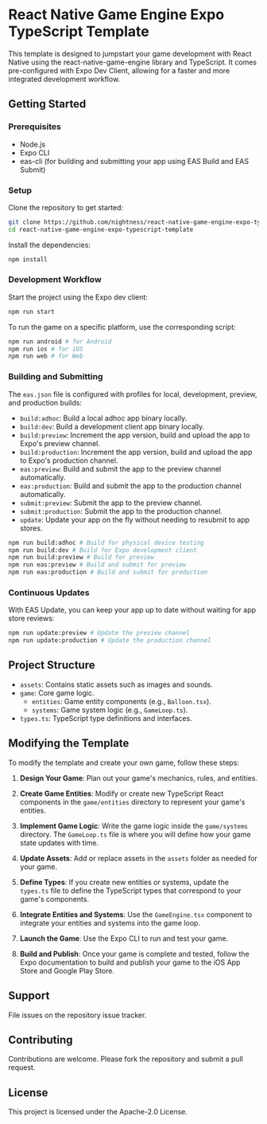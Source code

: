 # React Native Game Engine Expo TypeScript Template

This template is designed to jumpstart your game development with React Native using the react-native-game-engine library and TypeScript. It comes pre-configured with Expo Dev Client, allowing for a faster and more integrated development workflow.

## Getting Started

### Prerequisites

- Node.js
- Expo CLI
- eas-cli (for building and submitting your app using EAS Build and EAS Submit)

### Setup

Clone the repository to get started:

```sh
git clone https://github.com/nightness/react-native-game-engine-expo-typescript-template
cd react-native-game-engine-expo-typescript-template
```

Install the dependencies:

```sh
npm install
```

### Development Workflow

Start the project using the Expo dev client:

```sh
npm run start
```

To run the game on a specific platform, use the corresponding script:

```sh
npm run android # for Android
npm run ios # for iOS
npm run web # for Web
```

### Building and Submitting

The `eas.json` file is configured with profiles for local, development, preview, and production builds:

- `build:adhoc`: Build a local adhoc app binary locally.
- `build:dev`: Build a development client app binary locally.
- `build:preview`: Increment the app version, build and upload the app to Expo's preview channel.
- `build:production`: Increment the app version, build and upload the app to Expo's production channel.
- `eas:preview`: Build and submit the app to the preview channel automatically.
- `eas:production`: Build and submit the app to the production channel automatically.
- `submit:preview`: Submit the app to the preview channel.
- `submit:production`: Submit the app to the production channel.
- `update`: Update your app on the fly without needing to resubmit to app stores.

```sh
npm run build:adhoc # Build for physical device testing
npm run build:dev # Build for Expo development client
npm run build:preview # Build for preview
npm run eas:preview # Build and submit for preview
npm run eas:production # Build and submit for production
```

### Continuous Updates

With EAS Update, you can keep your app up to date without waiting for app store reviews:

```sh
npm run update:preview # Update the preview channel
npm run update:production # Update the production channel
```

## Project Structure

- `assets`: Contains static assets such as images and sounds.
- `game`: Core game logic.
  - `entities`: Game entity components (e.g., `Balloon.tsx`).
  - `systems`: Game system logic (e.g., `GameLoop.ts`).
- `types.ts`: TypeScript type definitions and interfaces.

## Modifying the Template

To modify the template and create your own game, follow these steps:

1. **Design Your Game**: Plan out your game's mechanics, rules, and entities.

2. **Create Game Entities**: Modify or create new TypeScript React components in the `game/entities` directory to represent your game's entities.

3. **Implement Game Logic**: Write the game logic inside the `game/systems` directory. The `GameLoop.ts` file is where you will define how your game state updates with time.

4. **Update Assets**: Add or replace assets in the `assets` folder as needed for your game.

5. **Define Types**: If you create new entities or systems, update the `types.ts` file to define the TypeScript types that correspond to your game's components.

6. **Integrate Entities and Systems**: Use the `GameEngine.tsx` component to integrate your entities and systems into the game loop.

7. **Launch the Game**: Use the Expo CLI to run and test your game.

8. **Build and Publish**: Once your game is complete and tested, follow the Expo documentation to build and publish your game to the iOS App Store and Google Play Store.

## Support

File issues on the repository issue tracker.

## Contributing

Contributions are welcome. Please fork the repository and submit a pull request.

## License

This project is licensed under the Apache-2.0 License.
